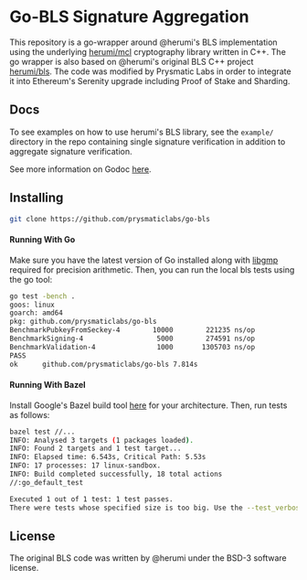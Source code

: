 # Go-BLS Signature Aggregation

This repository is a go-wrapper around @herumi's BLS implementation using the underlying [herumi/mcl](https://github.com/herumi/mcl) cryptography library written in C++. The go wrapper is also based on @herumi's original BLS C++ project [herumi/bls](https://github.com/herumi/bls). The code was modified by Prysmatic Labs in order to integrate it into Ethereum's Serenity upgrade including Proof of Stake and Sharding.

## Docs

To see examples on how to use herumi's BLS library, see the `example/` directory in the repo containing single signature verification in addition to aggregate signature verification.

See more information on Godoc [here](https://godoc.org/github.com/prysmaticlabs/go-bls).

## Installing

```bash
git clone https://github.com/prysmaticlabs/go-bls
```

#### Running With Go

Make sure you have the latest version of Go installed along with [libgmp](https://gmplib.org/) required for precision arithmetic. Then, you can run the local bls tests using the go tool:

```bash
go test -bench .
goos: linux
goarch: amd64
pkg: github.com/prysmaticlabs/go-bls
BenchmarkPubkeyFromSeckey-4   	   10000	    221235 ns/op
BenchmarkSigning-4            	    5000	    274591 ns/op
BenchmarkValidation-4         	    1000	   1305703 ns/op
PASS
ok  	github.com/prysmaticlabs/go-bls	7.814s
```

#### Running With Bazel

Install Google's Bazel build tool [here](https://docs.bazel.build/versions/master/install-ubuntu.html) for your architecture. Then, run tests as follows:

```bash
bazel test //...
INFO: Analysed 3 targets (1 packages loaded).
INFO: Found 2 targets and 1 test target...
INFO: Elapsed time: 6.543s, Critical Path: 5.53s
INFO: 17 processes: 17 linux-sandbox.
INFO: Build completed successfully, 18 total actions
//:go_default_test                                                       PASSED in 2.0s

Executed 1 out of 1 test: 1 test passes.
There were tests whose specified size is too big. Use the --test_verbose_timeout_warnings command line option INFO: Build completed successfully, 18 total actions
```

## License

The original BLS code was written by @herumi under the BSD-3 software license.